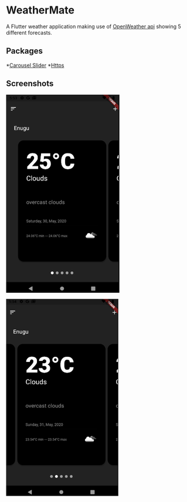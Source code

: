 # WeatherMate

A Flutter weather application making use of [OpenWeather api](https://openweathermap.org/api) showing 5 different forecasts.


## Packages
 *[Carousel Slider](https://pub.dev/packages/carousel_slider)
 *[Https](https://pub.dev/packages/http)

## Screenshots

![Screenshot1](screenshots/Screenshot1.png)

![Screenshot2](screenshots/Screenshot2.png)